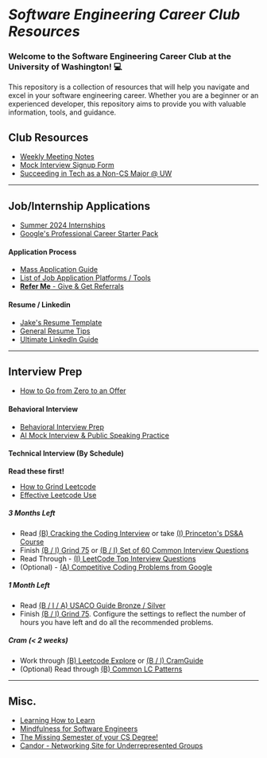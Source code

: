 # _Software Engineering Career Club Resources_

### Welcome to the Software Engineering Career Club at the University of Washington! 💻

This repository is a collection of resources that will help you navigate and excel in your software engineering career. Whether you are a beginner or an experienced developer, this repository aims to provide you with valuable information, tools, and guidance.

## Club Resources
- [Weekly Meeting Notes](./SWECC-Specific-Stuff/Meeting-Notes/)
- [Mock Interview Signup Form](https://docs.google.com/forms/d/e/1FAIpQLSfwp5M9oZH0dHF4v8qEC5lQjm6D1cY7Q4pc4by5ckDIBEVXow/viewform?usp=sf_link)
- [Succeeding in Tech as a Non-CS Major @ UW](./Non-CS-Major-Finesse)

---
## Job/Internship Applications
- [Summer 2024 Internships](https://github.com/pittcsc/Summer2024-Internships)
- [Google's Professional Career Starter Pack](https://careersonair.withgoogle.com/student-career-starter-pack)

#### Application Process
- [Mass Application Guide](Job-Application-Prep\mass-applying-for-success-in-SWE.pptx)
- [List of Job Application Platforms / Tools](Job-Search-Databases/job-search-sites.md)
- [**Refer Me** - Give & Get Referrals](https://refer.me/)
#### Resume / Linkedin
- [Jake's Resume Template](https://www.overleaf.com/latex/templates/jakes-resume/syzfjbzwjncs)
- [General Resume Tips](prep/application-resume-tips.md)
- [Ultimate LinkedIn Guide](./LinkedIn/linkedin-guide.md)

---
## Interview Prep
- [How to Go from Zero to an Offer](https://pittcs.wiki/zero-to-offer/)
#### Behavioral Interview


- [Behavioral Interview Prep](https://www.techinterviewhandbook.org/behavioral-interview/)
- [AI Mock Interview & Public Speaking Practice](https://app.yoodli.ai)

#### Technical Interview (By Schedule)
__Read these first!__

- [How to Grind Leetcode](https://theabbie.github.io/blog/leetcode-grinding-guide)
- [Effective Leetcode Use](https://leetcode.com/discuss/career/450215/How-to-use-LeetCode-to-help-yourself-efficiently-and-effectively-(for-beginners))
##### 3 Months Left
- Read [(B) Cracking the Coding Interview](http://www.crackingthecodinginterview.com/) or take [(I) Princeton's DS&A Course](https://www.youtube.com/playlist?list=PLaLOVNqqD-2Hz-wATEaLxBGsZcdcDzMBw)
- Finish [(B / I) Grind 75](https://www.techinterviewhandbook.org/grind75) or [(B / I) Set of 60 Common Interview Questions](https://medium.com/@koheiarai94/60-leetcode-questions-to-prepare-for-coding-interview-8abbb6af589e)
- Read Through - [(I) LeetCode Top Interview Questions](https://leetcode.com/problem-list/top-interview-questions/)
- (Optional) - [(A) Competitive Coding Problems from Google](https://codingcompetitions.withgoogle.com/past-competitions)


##### 1 Month Left

- Read [(B / I / A) USACO Guide Bronze / Silver](https://usaco.guide/)
- Finish [(B / I) Grind 75](https://www.techinterviewhandbook.org/). Configure the settings to reflect the number of hours you have left and do all the recommended problems.

##### Cram (< 2 weeks)
- Work through [(B) Leetcode Explore](https://leetcode.com/explore) or [(B / I) CramGuide](https://jeremyaguilon.me/blog/ranking_interview_questions_by_cram_score)
- (Optional) Read through [(B) Common LC Patterns](https://hackernoon.com/14-patterns-to-ace-any-coding-interview-question-c5bb3357f6ed)

---

## Misc.
- [Learning How to Learn](https://www.coursera.org/learn/learning-how-to-learn)
- [Mindfulness for Software Engineers](https://hbr.org/2019/01/how-mindfulness-can-help-engineers-solve-problems)
- [The Missing Semester of your CS Degree!](https://missing.csail.mit.edu/)
- [Candor - Networking Site for Underrepresented Groups](https://candoor.io/)










